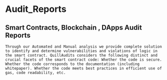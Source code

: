 # Audit_Reports

## Smart Contracts, Blockchain , DApps Audit Reports

```
Through our Automated and Manual analysis we provide complete solution to identify and determine vulnerabilities and violations of logic in the smart contract. QuillAudits considers the following distinct and crucial facets of the smart contract code: Whether the code is secure. Whether the code corresponds to the documentation (including whitepaper). Whether the code meets best practices in efficient use of gas, code readability, etc.
```
